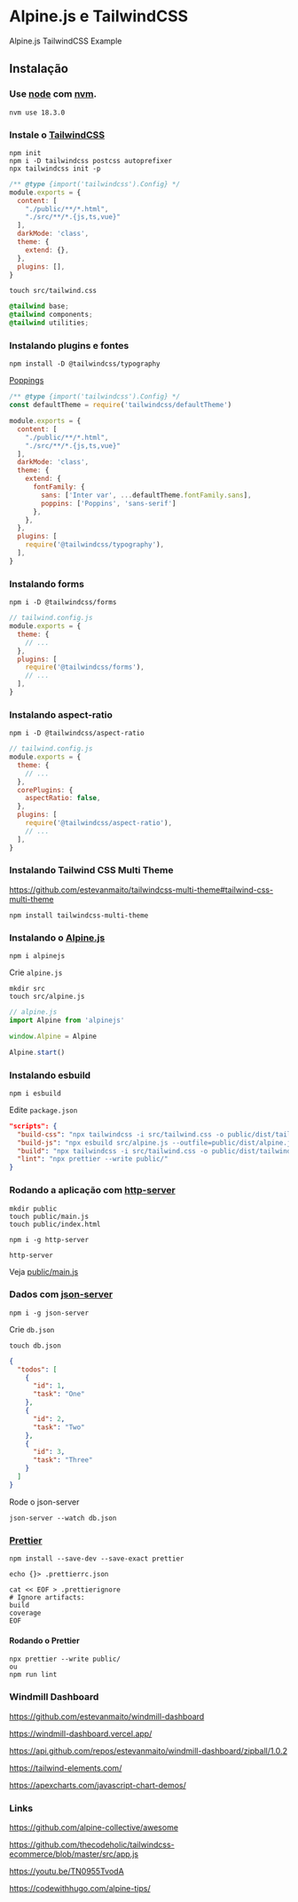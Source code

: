 # Alpine.js e TailwindCSS

Alpine.js TailwindCSS Example

## Instalação


### Use [node](https://nodejs.org/en/) com [nvm](https://github.com/nvm-sh/nvm).

```
nvm use 18.3.0
```


### Instale o [TailwindCSS](https://tailwindcss.com/)

```
npm init
npm i -D tailwindcss postcss autoprefixer
npx tailwindcss init -p
```

```js
/** @type {import('tailwindcss').Config} */
module.exports = {
  content: [
    "./public/**/*.html",
    "./src/**/*.{js,ts,vue}"
  ],
  darkMode: 'class',
  theme: {
    extend: {},
  },
  plugins: [],
}
```

```
touch src/tailwind.css
```

```css
@tailwind base;
@tailwind components;
@tailwind utilities;
```

### Instalando plugins e fontes

```
npm install -D @tailwindcss/typography
```

[Poppings](https://blog.logrocket.com/how-to-use-custom-fonts-tailwind-css)

```js
/** @type {import('tailwindcss').Config} */
const defaultTheme = require('tailwindcss/defaultTheme')

module.exports = {
  content: [
    "./public/**/*.html",
    "./src/**/*.{js,ts,vue}"
  ],
  darkMode: 'class',
  theme: {
    extend: {
      fontFamily: {
        sans: ['Inter var', ...defaultTheme.fontFamily.sans],
        poppins: ['Poppins', 'sans-serif']
      },
    },
  },
  plugins: [
    require('@tailwindcss/typography'),
  ],
}
```

### Instalando forms

```
npm i -D @tailwindcss/forms
```

```js
// tailwind.config.js
module.exports = {
  theme: {
    // ...
  },
  plugins: [
    require('@tailwindcss/forms'),
    // ...
  ],
}
```

### Instalando aspect-ratio

```
npm i -D @tailwindcss/aspect-ratio
```

```js
// tailwind.config.js
module.exports = {
  theme: {
    // ...
  },
  corePlugins: {
    aspectRatio: false,
  },
  plugins: [
    require('@tailwindcss/aspect-ratio'),
    // ...
  ],
}
```

### Instalando Tailwind CSS Multi Theme

https://github.com/estevanmaito/tailwindcss-multi-theme#tailwind-css-multi-theme

```
npm install tailwindcss-multi-theme
```

### Instalando o [Alpine.js](https://alpinejs.dev/)

```
npm i alpinejs
```

Crie `alpine.js`

```
mkdir src
touch src/alpine.js
```

```js
// alpine.js
import Alpine from 'alpinejs'

window.Alpine = Alpine

Alpine.start()
```

### Instalando esbuild

```
npm i esbuild
```

Edite `package.json`

```json
"scripts": {
  "build-css": "npx tailwindcss -i src/tailwind.css -o public/dist/tailwind.css --watch",
  "build-js": "npx esbuild src/alpine.js --outfile=public/dist/alpine.js --bundle --watch",
  "build": "npx tailwindcss -i src/tailwind.css -o public/dist/tailwind.css; npx esbuild src/alpine.js --outfile=public/dist/alpine.js --bundle; npx prettier --write public/",
  "lint": "npx prettier --write public/"
}
```

### Rodando a aplicação com [http-server](https://www.npmjs.com/package/http-server)

```
mkdir public
touch public/main.js
touch public/index.html

npm i -g http-server

http-server
```

Veja [public/main.js](public/main.js)


### Dados com [json-server](https://www.npmjs.com/package/json-server)

```
npm i -g json-server
```

Crie `db.json`

```
touch db.json
```

```json
{
  "todos": [
    {
      "id": 1,
      "task": "One"
    },
    {
      "id": 2,
      "task": "Two"
    },
    {
      "id": 3,
      "task": "Three"
    }
  ]
}
```

Rode o json-server

```
json-server --watch db.json
```

### [Prettier](https://prettier.io/)

```
npm install --save-dev --save-exact prettier
```

```
echo {}> .prettierrc.json
```

```
cat << EOF > .prettierignore
# Ignore artifacts:
build
coverage
EOF
```

#### Rodando o Prettier

```
npx prettier --write public/
ou
npm run lint
```

### Windmill Dashboard

https://github.com/estevanmaito/windmill-dashboard

https://windmill-dashboard.vercel.app/

https://api.github.com/repos/estevanmaito/windmill-dashboard/zipball/1.0.2

https://tailwind-elements.com/

https://apexcharts.com/javascript-chart-demos/


### Links

https://github.com/alpine-collective/awesome

https://github.com/thecodeholic/tailwindcss-ecommerce/blob/master/src/app.js

https://youtu.be/TN0955TvodA

https://codewithhugo.com/alpine-tips/

